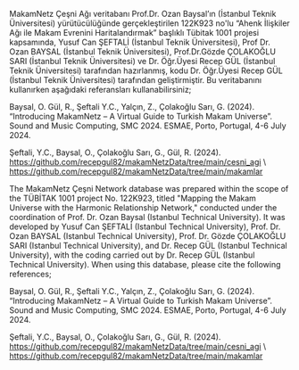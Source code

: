 MakamNetz Çeşni Ağı veritabanı Prof.Dr. Ozan Baysal’ın (İstanbul Teknik Üniversitesi) yürütücülüğünde gerçekleştirilen 122K923 no'lu “Ahenk İlişkiler Ağı ile Makam Evrenini Haritalandırmak” başlıklı Tübitak 1001 projesi kapsamında, Yusuf Can ŞEFTALİ (İstanbul Teknik Üniversitesi), Prof Dr. Ozan BAYSAL (İstanbul Teknik Üniversitesi),  Prof.Dr.Gözde ÇOLAKOĞLU SARI (İstanbul Teknik Üniversitesi) ve Dr. Öğr.Üyesi Recep GÜL (İstanbul Teknik Üniversitesi) tarafından hazırlanmış, kodu Dr. Öğr.Üyesi Recep GÜL (İstanbul Teknik Üniversitesi) tarafından geliştirmiştir. Bu veritabanını kullanırken aşağıdaki referansları kullanabilirsiniz;

Baysal, O. Gül, R., Şeftali Y.C., Yalçın, Z., Çolakoğlu Sarı, G. (2024). “Introducing MakamNetz – A Virtual Guide to Turkish Makam Universe”.  Sound and Music Computing, SMC 2024. ESMAE, Porto, Portugal, 4-6 July 2024.

Şeftali, Y.C., Baysal, O., Çolakoğlu Sarı, G., Gül, R. (2024).   
https://github.com/recepgul82/makamNetzData/tree/main/cesni_agi \\
https://github.com/recepgul82/makamNetzData/tree/main/makamlar


The MakamNetz Çeşni Network database was prepared within the scope of the TÜBİTAK 1001 project No. 122K923, titled "Mapping the Makam Universe with the Harmonic Relationship Network," conducted under the coordination of Prof. Dr. Ozan Baysal (Istanbul Technical University). It was developed by Yusuf Can ŞEFTALİ (Istanbul Technical University), Prof. Dr. Ozan BAYSAL (Istanbul Technical University), Prof. Dr. Gözde ÇOLAKOĞLU SARI (Istanbul Technical University), and Dr. Recep GÜL (Istanbul Technical University), with the coding carried out by Dr. Recep GÜL (Istanbul Technical University). When using this database, please cite the following references;

Baysal, O. Gül, R., Şeftali Y.C., Yalçın, Z., Çolakoğlu Sarı, G. (2024). “Introducing MakamNetz – A Virtual Guide to Turkish Makam Universe”.  Sound and Music Computing, SMC 2024. ESMAE, Porto, Portugal, 4-6 July 2024.

Şeftali, Y.C., Baysal, O., Çolakoğlu Sarı, G., Gül, R. (2024).   
https://github.com/recepgul82/makamNetzData/tree/main/cesni_agi \\
https://github.com/recepgul82/makamNetzData/tree/main/makamlar


